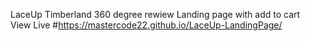 LaceUp Timberland 360 degree rewiew Landing page with add to cart  
View Live #https://mastercode22.github.io/LaceUp-LandingPage/
